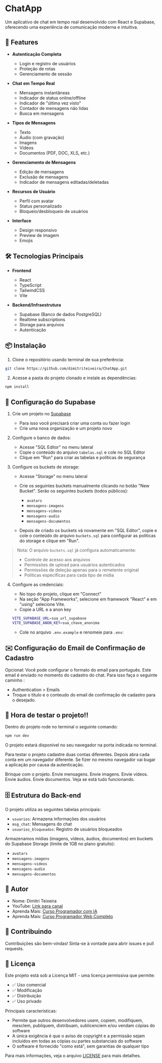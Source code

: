 # ChatApp

Um aplicativo de chat em tempo real desenvolvido com React e Supabase, oferecendo uma experiência de comunicação moderna e intuitiva.

## 🚀 Features

- **Autenticação Completa**

  - Login e registro de usuários
  - Proteção de rotas
  - Gerenciamento de sessão

- **Chat em Tempo Real**

  - Mensagens instantâneas
  - Indicador de status online/offline
  - Indicador de "última vez visto"
  - Contador de mensagens não lidas
  - Busca em mensagens

- **Tipos de Mensagens**

  - Texto
  - Áudio (com gravação)
  - Imagens
  - Vídeos
  - Documentos (PDF, DOC, XLS, etc.)

- **Gerenciamento de Mensagens**

  - Edição de mensagens
  - Exclusão de mensagens
  - Indicador de mensagens editadas/deletadas

- **Recursos de Usuário**

  - Perfil com avatar
  - Status personalizado
  - Bloqueio/desbloqueio de usuários

- **Interface**
  - Design responsivo
  - Preview de imagem
  - Emojis

## 🛠️ Tecnologias Principais

- **Frontend**

  - React
  - TypeScript
  - TailwindCSS
  - Vite

- **Backend/Infraestrutura**
  - Supabase (Banco de dados PostgreSQL)
  - Realtime subscriptions
  - Storage para arquivos
  - Autenticação

## 📦 Instalação

1. Clone o repositório usando terminal de sua preferência:

```bash
git clone https://github.com/dimitriteixeira/ChatApp.git
```

2. Acesse a pasta do projeto clonado e instale as dependências:

```bash
npm install
```

## 🔧 Configuração do Supabase

1. Crie um projeto no [Supabase](https://supabase.com)

   - Para isso você precisará criar uma conta ou fazer login
   - Crie uma nova organização e um projeto novo

2. Configure o banco de dados:

   - Acesse "SQL Editor" no menu lateral
   - Copie o conteúdo do arquivo `tabelas.sql` e cole no SQL Editor
   - Clique em "Run" para criar as tabelas e políticas de segurança

3. Configure os buckets de storage:

   - Acesse "Storage" no menu lateral
   - Crie os seguintes buckets manualmente clicando no botão "New Bucket". Serão os seguintes buckets (todos públicos):

     - `avatars`
     - `mensagens-imagens`
     - `mensagens-videos`
     - `mensagens-audio`
     - `mensagens-documentos`

   - Depois de criado os buckets vá novamente em "SQL Editor", copie e cole o conteúdo do arquivo `buckets.sql` para configurar as politicas do storage e clique em "Run".

> Nota: O arquivo `buckets.sql` já configura automaticamente:
>
> - Controle de acesso aos arquivos
> - Permissões de upload para usuários autenticados
> - Permissões de deleção apenas para o remetente original
> - Políticas específicas para cada tipo de mídia

4. Configure as credenciais:

   - No topo do projeto, clique em "Connect"
   - Na seção "App Frameworks", selecione em framework "React" e em "using" selecione Vite.
   - Copie a URL e a anon key

   ```bash
   VITE_SUPABASE_URL=sua_url_supabase
   VITE_SUPABASE_ANON_KEY=sua_chave_anonima
   ```

   - Cole no arquivo `.env.example` e renomeie para `.env`:

## ✉️ Configuração do Email de Confirmação de Cadastro

Opcional: Você pode configurar o formato do email para português. Este email é enviado no momento do cadastro do chat. Para isso faça o seguinte caminho :

- Authentication > Emails
- Troque o titulo e o conteudo do email de confirmação de cadastro para o desejado.

## 🚀 Hora de testar o projeto!!

Dentro do projeto rode no terminal o seguinte comando:

```bash
npm run dev
```

O projeto estará disponível no seu navegador na porta indicada no terminal.

Para testar o projeto cadastre duas contas diferentes. Depois abra cada conta em um navegador diferente. Se fizer no mesmo navegador vai bugar a aplicação por causa da autenticação.

Brinque com o projeto. Envie mensagens. Envie imagens. Envie vídeos. Envie áudios. Envie documentos. Veja se está tudo funcionando.

## 🗄️ Estrutura do Back-end

O projeto utiliza as seguintes tabelas principais:

- `usuarios`: Armazena informações dos usuários
- `msg_chat`: Mensagens do chat
- `usuarios_bloqueados`: Registro de usuários bloqueados

Armazenamos mídias (imagens, vídeos, áudios, documentos) em buckets do Supabase Storage (limite de 1GB no plano gratuito):

- `avatars`
- `mensagens-imagens`
- `mensagens-videos`
- `mensagens-audio`
- `mensagens-documentos`

## 👤 Autor

- Nome: Dimitri Teixeira
- YouTube: [Link para canal](https://youtube.com/@programacaoweb)
- Aprenda Mais: [Curso Programador com IA](https://curso-ia.programacaoweb.com.br)
- Aprenda Mais: [Curso Programador Web Completo](https://curso.programacaoweb.com.br)

## 🤝 Contribuindo

Contribuições são bem-vindas! Sinta-se à vontade para abrir issues e pull requests.

## 📄 Licença

Este projeto está sob a Licença MIT - uma licença permissiva que permite:

- ✅ Uso comercial
- ✅ Modificação
- ✅ Distribuição
- ✅ Uso privado

Principais características:

- Permite que outros desenvolvedores usem, copiem, modifiquem, mesclem, publiquem, distribuam, sublicenciem e/ou vendam cópias do software
- A única exigência é que o aviso de copyright e a permissão sejam incluídos em todas as cópias ou partes substanciais do software
- O software é fornecido "como está", sem garantias de qualquer tipo

Para mais informações, veja o arquivo [LICENSE](LICENSE) para mais detalhes.
